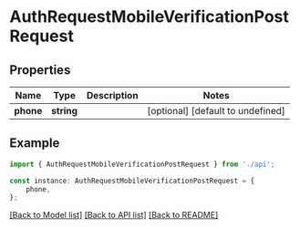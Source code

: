 # AuthRequestMobileVerificationPostRequest


## Properties

Name | Type | Description | Notes
------------ | ------------- | ------------- | -------------
**phone** | **string** |  | [optional] [default to undefined]

## Example

```typescript
import { AuthRequestMobileVerificationPostRequest } from './api';

const instance: AuthRequestMobileVerificationPostRequest = {
    phone,
};
```

[[Back to Model list]](../README.md#documentation-for-models) [[Back to API list]](../README.md#documentation-for-api-endpoints) [[Back to README]](../README.md)
